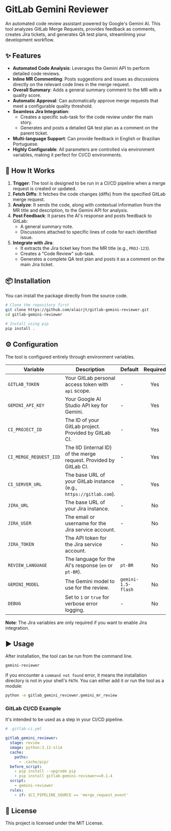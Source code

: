 # GitLab Gemini Reviewer

An automated code review assistant powered by Google's Gemini AI. This tool analyzes GitLab Merge Requests, provides feedback as comments, creates Jira tickets, and generates QA test plans, streamlining your development workflow.

## ✨ Features

- **Automated Code Analysis**: Leverages the Gemini API to perform detailed code reviews.
- **Inline MR Commenting**: Posts suggestions and issues as discussions directly on the relevant code lines in the merge request.
- **Overall Summary**: Adds a general summary comment to the MR with a quality score.
- **Automatic Approval**: Can automatically approve merge requests that meet a configurable quality threshold.
- **Seamless Jira Integration**:
  - Creates a specific sub-task for the code review under the main story.
  - Generates and posts a detailed QA test plan as a comment on the parent ticket.
- **Multi-language Support**: Can provide feedback in English or Brazilian Portuguese.
- **Highly Configurable**: All parameters are controlled via environment variables, making it perfect for CI/CD environments.

## 🚀 How It Works

1.  **Trigger**: The tool is designed to be run in a CI/CD pipeline when a merge request is created or updated.
2.  **Fetch Diffs**: It fetches the code changes (diffs) from the specified GitLab merge request.
3.  **Analyze**: It sends the code, along with contextual information from the MR title and description, to the Gemini API for analysis.
4.  **Post Feedback**: It parses the AI's response and posts feedback to GitLab:
    - A general summary note.
    - Discussions attached to specific lines of code for each identified issue.
5.  **Integrate with Jira**:
    - It extracts the Jira ticket key from the MR title (e.g., `PROJ-123`).
    - Creates a "Code Review" sub-task.
    - Generates a complete QA test plan and posts it as a comment on the main Jira ticket.

## 📦 Installation

You can install the package directly from the source code.

```bash
# Clone the repository first
git clone https://github.com/alairjt/gitlab-gemini-reviewer.git
cd gitlab-gemini-reviewer

# Install using pip
pip install .
```

## ⚙️ Configuration

The tool is configured entirely through environment variables.

| Variable                 | Description                                                              | Default                  | Required |
| ------------------------ | ------------------------------------------------------------------------ | ------------------------ | :------: |
| `GITLAB_TOKEN`           | Your GitLab personal access token with `api` scope.                      | -                        |   Yes    |
| `GEMINI_API_KEY`         | Your Google AI Studio API key for Gemini.                                | -                        |   Yes    |
| `CI_PROJECT_ID`          | The ID of your GitLab project. Provided by GitLab CI.                    | -                        |   Yes    |
| `CI_MERGE_REQUEST_IID`   | The IID (internal ID) of the merge request. Provided by GitLab CI.       | -                        |   Yes    |
| `CI_SERVER_URL`          | The base URL of your GitLab instance (e.g., `https://gitlab.com`).        | -                        |   Yes    |
| `JIRA_URL`               | The base URL of your Jira instance.                                      | -                        |    No    |
| `JIRA_USER`              | The email or username for the Jira service account.                      | -                        |    No    |
| `JIRA_TOKEN`             | The API token for the Jira service account.                              | -                        |    No    |
| `REVIEW_LANGUAGE`        | The language for the AI's response (`en` or `pt-BR`).                    | `pt-BR`                  |    No    |
| `GEMINI_MODEL`           | The Gemini model to use for the review.                                  | `gemini-1.5-flash`       |    No    |
| `DEBUG`                  | Set to `1` or `true` for verbose error logging.                          | -                        |    No    |

**Note**: The Jira variables are only required if you want to enable Jira integration.

## ▶️ Usage

After installation, the tool can be run from the command line.

```bash
gemini-reviewer
```

If you encounter a `command not found` error, it means the installation directory is not in your shell's `PATH`. You can either add it or run the tool as a module:

```bash
python -m gitlab_gemini_reviewer.gemini_mr_review
```

### GitLab CI/CD Example

It's intended to be used as a step in your CI/CD pipeline.

```yaml
# .gitlab-ci.yml

gitlab_gemini_reviewer:
  stage: review
  image: python:3.11-slim
  cache:
    paths:
      - .cache/pip/
  before_script:
    - pip install --upgrade pip
    - pip install gitlab-gemini-reviewer==0.1.4
  script:
    - gemini-reviewer
  rules:
    - if: $CI_PIPELINE_SOURCE == 'merge_request_event'

```

## 📄 License

This project is licensed under the MIT License.